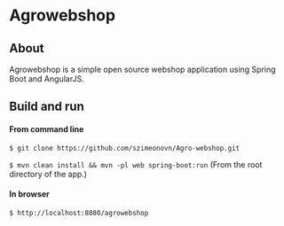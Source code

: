 # Agrowebshop

## About

Agrowebshop is a simple open source webshop application using Spring Boot and AngularJS.

## Build and run

#### From command line

`$ git clone https://github.com/szimeonovn/Agro-webshop.git` 

`$ mvn clean install && mvn -pl web spring-boot:run` (From the root directory of the app.)

#### In browser

`$ http://localhost:8080/agrowebshop`

